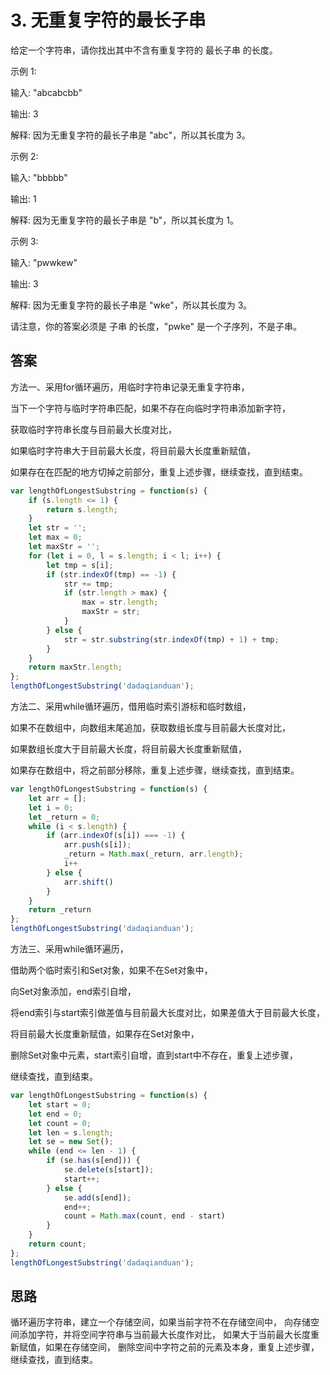 # 3. 无重复字符的最长子串

给定一个字符串，请你找出其中不含有重复字符的 最长子串 的长度。

示例 1:

输入: "abcabcbb"

输出: 3 

解释: 因为无重复字符的最长子串是 "abc"，所以其长度为 3。

示例 2:

输入: "bbbbb"

输出: 1

解释: 因为无重复字符的最长子串是 "b"，所以其长度为 1。

示例 3:

输入: "pwwkew"

输出: 3

解释: 因为无重复字符的最长子串是 "wke"，所以其长度为 3。

请注意，你的答案必须是 子串 的长度，"pwke" 是一个子序列，不是子串。

## 答案

方法一、采用for循环遍历，用临时字符串记录无重复字符串，

当下一个字符与临时字符串匹配，如果不存在向临时字符串添加新字符，

获取临时字符串长度与目前最大长度对比，

如果临时字符串大于目前最大长度，将目前最大长度重新赋值，

如果存在在匹配的地方切掉之前部分，重复上述步骤，继续查找，直到结束。
```js
var lengthOfLongestSubstring = function(s) {
    if (s.length <= 1) {
        return s.length;
    }
    let str = '';
    let max = 0;
    let maxStr = '';
    for (let i = 0, l = s.length; i < l; i++) {
        let tmp = s[i];
        if (str.indexOf(tmp) == -1) {
            str += tmp;
            if (str.length > max) {
                max = str.length;
                maxStr = str;
            }
        } else {
            str = str.substring(str.indexOf(tmp) + 1) + tmp;
        }
    }
    return maxStr.length;
};
lengthOfLongestSubstring('dadaqianduan');
```

方法二、采用while循环遍历，借用临时索引游标和临时数组，

如果不在数组中，向数组末尾追加，获取数组长度与目前最大长度对比，

如果数组长度大于目前最大长度，将目前最大长度重新赋值，

如果存在数组中，将之前部分移除，重复上述步骤，继续查找，直到结束。
```js
var lengthOfLongestSubstring = function(s) {
    let arr = [];
    let i = 0;
    let _return = 0;
    while (i < s.length) {
        if (arr.indexOf(s[i]) === -1) {
            arr.push(s[i]);
            _return = Math.max(_return, arr.length);
            i++
        } else {
            arr.shift()
        }
    }
    return _return
};
lengthOfLongestSubstring('dadaqianduan');
```


方法三、采用while循环遍历，

借助两个临时索引和Set对象，如果不在Set对象中，

向Set对象添加，end索引自增，

将end索引与start索引做差值与目前最大长度对比，如果差值大于目前最大长度，

将目前最大长度重新赋值，如果存在Set对象中，

删除Set对象中元素，start索引自增，直到start中不存在，重复上述步骤，

继续查找，直到结束。

```js
var lengthOfLongestSubstring = function(s) {
    let start = 0;
    let end = 0;
    let count = 0;
    let len = s.length;
    let se = new Set();
    while (end <= len - 1) {
        if (se.has(s[end])) {
            se.delete(s[start]);
            start++;
        } else {
            se.add(s[end]);
            end++;
            count = Math.max(count, end - start)
        }
    }
    return count;
};
lengthOfLongestSubstring('dadaqianduan');
```

## 思路

循环遍历字符串，建立一个存储空间，如果当前字符不在存储空间中，
向存储空间添加字符，并将空间字符串与当前最大长度作对比，
如果大于当前最大长度重新赋值，如果在存储空间，
删除空间中字符之前的元素及本身，重复上述步骤，继续查找，直到结束。